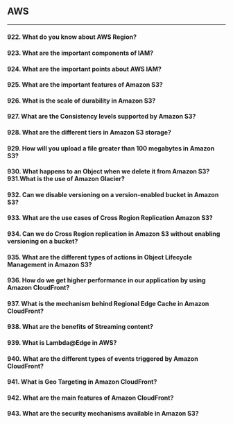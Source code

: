 ## AWS
*************


#### 922. What do you know about AWS Region?


#### 923. What are the important components of IAM?


#### 924. What are the important points about AWS IAM?


#### 925. What are the important features of Amazon S3?


#### 926. What is the scale of durability in Amazon S3?


#### 927. What are the Consistency levels supported by Amazon S3?


#### 928. What are the different tiers in Amazon S3 storage?


#### 929. How will you upload a file greater than 100 megabytes in Amazon S3?


#### 930. What happens to an Object when we delete it from Amazon S3?931.What is the use of Amazon Glacier?


#### 932. Can we disable versioning on a version-enabled bucket in Amazon S3?


#### 933. What are the use cases of Cross Region Replication Amazon S3?


#### 934. Can we do Cross Region replication in Amazon S3 without enabling versioning on a bucket?


#### 935. What are the different types of actions in Object Lifecycle Management in Amazon S3?


#### 936. How do we get higher performance in our application by using Amazon CloudFront?


#### 937. What is the mechanism behind Regional Edge Cache in Amazon CloudFront?


#### 938. What are the benefits of Streaming content?


#### 939. What is Lambda@Edge in AWS?


#### 940. What are the different types of events triggered by Amazon CloudFront?


#### 941. What is Geo Targeting in Amazon CloudFront?


#### 942. What are the main features of Amazon CloudFront?


#### 943. What are the security mechanisms available in Amazon S3?




